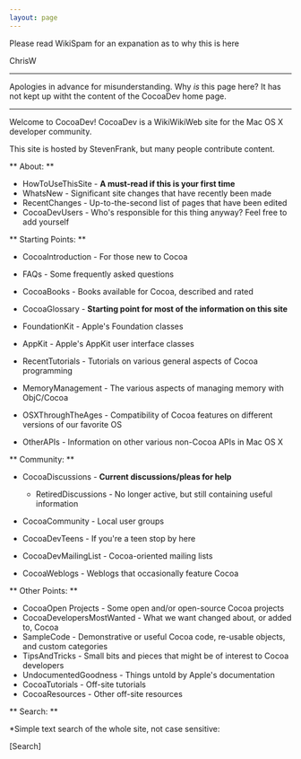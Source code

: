 ```yaml
---
layout: page
---
```


Please read WikiSpam for an expanation as to why this is here

ChrisW

----

Apologies in advance for misunderstanding. Why *is* this page here? It has not kept up witht the content of the CocoaDev home page.

----

Welcome to CocoaDev!
CocoaDev is a WikiWikiWeb site for the Mac OS X developer community.

This site is hosted by StevenFrank, but many people contribute content.

** About: **

* HowToUseThisSite - **A must-read if this is your first time**
* WhatsNew - Significant site changes that have recently been made
* RecentChanges - Up-to-the-second list of pages that have been edited
* CocoaDevUsers - Who's responsible for this thing anyway?  Feel free to add yourself

** Starting Points: **


* CocoaIntroduction - For those new to Cocoa
* FAQs - Some frequently asked questions
* CocoaBooks - Books available for Cocoa, described and rated
* CocoaGlossary - **Starting point for most of the information on this site** 
* FoundationKit - Apple's Foundation classes
* AppKit - Apple's AppKit user interface classes

* RecentTutorials - Tutorials on various general aspects of Cocoa programming
* MemoryManagement - The various aspects of managing memory with ObjC/Cocoa
* OSXThroughTheAges - Compatibility of Cocoa features on different versions of our favorite OS
* OtherAPIs - Information on other various non-Cocoa APIs in Mac OS X


** Community: **


* CocoaDiscussions - **Current discussions/pleas for help**
  
  * RetiredDiscussions - No longer active, but still containing useful information
  
* CocoaCommunity - Local user groups
* CocoaDevTeens - If you're a teen stop by here
* CocoaDevMailingList - Cocoa-oriented mailing lists
* CocoaWeblogs - Weblogs that occasionally feature Cocoa


** Other Points: **


* CocoaOpen Projects - Some open and/or open-source Cocoa projects
* CocoaDevelopersMostWanted - What we want changed about, or added to, Cocoa
* SampleCode - Demonstrative or useful Cocoa code, re-usable objects, and custom categories
* TipsAndTricks - Small bits and pieces that might be of interest to Cocoa developers
* UndocumentedGoodness - Things untold by Apple's documentation
* CocoaTutorials - Off-site tutorials
* CocoaResources - Other off-site resources


** Search: **

*Simple text search of the whole site, not case sensitive:

[Search]
